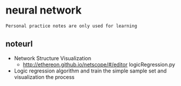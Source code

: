 # neural network
    Personal practice notes are only used for learning
## noteurl
- Network Structure Visualization
    - http://ethereon.github.io/netscope/#/editor
logicRegression.py
- Logic regression algorithm and train the simple sample set and visualization the process
